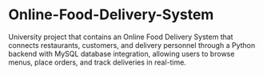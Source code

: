 # Online-Food-Delivery-System
University project that contains an Online Food Delivery System that connects restaurants, customers, and delivery personnel through a Python backend with MySQL database integration, allowing users to browse menus, place orders, and track deliveries in real-time.
